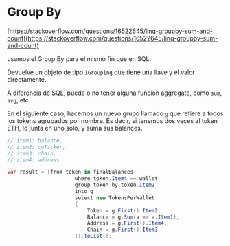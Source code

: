 # Group By

[https://stackoverflow.com/questions/16522645/linq-groupby-sum-and-count](https://stackoverflow.com/questions/16522645/linq-groupby-sum-and-count)

usamos el Group By para el mismo fin que en SQL.

Devuelve un objeto de tipo `IGrouping` que tiene una llave y el valor directamente.

A diferencia de SQL, puede o no tener alguna funcion aggregate, como `sum`, `avg`, etc.

En el siguiente caso, hacemos un nuevo grupo llamado `g` que refiere a todos los tokens agrupados por nombre. Es decir, si tenemos dos veces al token ETH, lo junta en uno solo, y suma sus balances.

```csharp
// item1: balance,
// item2: cgTicker,
// item3: chain,
// item4: address

var result = (from token in finalBalances
                      where token.Item4 == wallet
                      group token by token.Item2
                      into g
                      select new TokensPerWallet
                      {
                          Token = g.First().Item2,
                          Balance = g.Sum(a => a.Item1),
                          Address = g.First().Item4,
                          Chain = g.First().Item3
                      }).ToList();
```